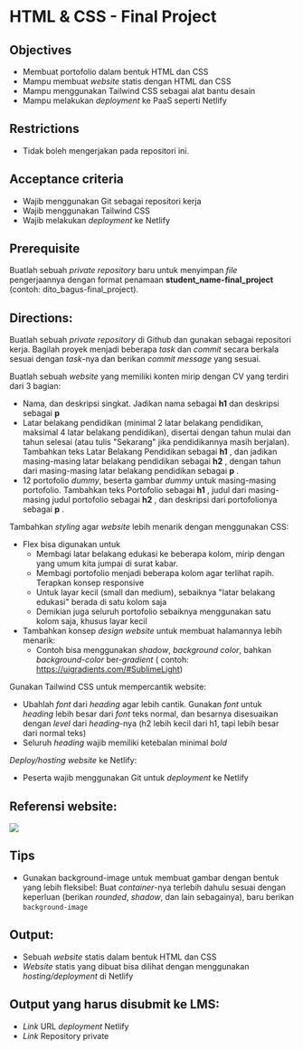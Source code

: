 # **HTML & CSS - Final Project**

## Objectives
* Membuat portofolio dalam bentuk HTML dan CSS
* Mampu membuat _website_ statis dengan HTML dan CSS
* Mampu menggunakan Tailwind CSS sebagai alat bantu desain
* Mampu melakukan _deployment_ ke PaaS seperti Netlify

## Restrictions
* Tidak boleh mengerjakan pada repositori ini.

## Acceptance criteria
* Wajib menggunakan Git sebagai repositori kerja
* Wajib menggunakan Tailwind CSS
* Wajib melakukan _deployment_ ke Netlify

## Prerequisite
Buatlah sebuah *private repository* baru untuk menyimpan _file_ pengerjaannya dengan format penamaan **student_name-final_project** (contoh: dito_bagus-final_project).

## Directions:
Buatlah sebuah _private repository_ di Github dan gunakan sebagai repositori kerja. Bagilah proyek menjadi beberapa _task_ dan _commit_ secara berkala sesuai dengan _task_-nya dan berikan _commit message_ yang sesuai.

Buatlah sebuah _website_ yang memiliki konten mirip dengan CV yang terdiri dari 3 bagian:
  - Nama, dan deskripsi singkat. Jadikan nama sebagai **h1** dan deskripsi sebagai **p**
  - Latar belakang pendidikan (minimal 2 latar belakang pendidikan, maksimal 4 latar belakang pendidikan), disertai dengan tahun mulai dan tahun selesai (atau tulis "Sekarang" jika pendidikannya masih berjalan). Tambahkan teks Latar Belakang Pendidikan sebagai **h1** , dan jadikan masing-masing latar belakang pendidikan sebagai **h2** , dengan tahun dari masing-masing latar belakang pendidikan sebagai **p** .
  - 12 portofolio _dummy_, beserta gambar _dummy_ untuk masing-masing portofolio. Tambahkan teks Portofolio sebagai **h1** , judul dari masing-masing judul portofolio sebagai **h2** , dan deskripsi dari portofolionya sebagai **p** .

Tambahkan _styling_ agar _website_ lebih menarik dengan menggunakan CSS:
  - Flex bisa digunakan untuk 
    - Membagi latar belakang edukasi ke beberapa kolom, mirip dengan yang umum kita jumpai di surat kabar.
    - Membagi portofolio menjadi beberapa kolom agar terlihat rapih.
  Terapkan konsep responsive
    - Untuk layar kecil (small dan medium), sebaiknya "latar belakang edukasi" berada di satu kolom saja
    - Demikian juga seluruh portofolio sebaiknya menggunakan satu kolom saja, khusus layar kecil
  - Tambahkan konsep _design website_ untuk membuat halamannya lebih menarik:
    - Contoh bisa menggunakan _shadow_, _background color_, bahkan _background-color_ ber-_gradient_ ( contoh: https://uigradients.com/#SublimeLight)

Gunakan Tailwind CSS untuk mempercantik website:
  - Ubahlah _font_ dari _heading_ agar lebih cantik. Gunakan _font_ untuk _heading_ lebih besar dari _font_ teks normal, dan besarnya disesuaikan dengan _level_ dari _heading_-nya (h2 lebih kecil dari h1, tapi lebih besar dari normal teks)
  - Seluruh _heading_ wajib memiliki ketebalan minimal _bold_

_Deploy/hosting_ _website_ ke Netlify:
  - Peserta wajib menggunakan Git untuk _deployment_ ke Netlify

## Referensi website:

![](assets/demo.gif)

## Tips

- Gunakan background-image untuk membuat gambar dengan bentuk yang lebih fleksibel: Buat _container_-nya terlebih dahulu sesuai dengan keperluan (berikan _rounded_, _shadow_, dan lain sebagainya), baru berikan `background-image`

## Output:
* Sebuah _website_ statis dalam bentuk HTML dan CSS
* _Website_ statis yang dibuat bisa dilihat dengan menggunakan _hosting/deployment_ di Netlify

## Output yang harus disubmit ke LMS:
* *Link* URL _deployment_ Netlify
* *Link* Repository private
